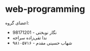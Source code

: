 # web-programming

اعضای گروه:

- نگار نوبختی - 98171201
- ندا تقی‌زاده سراجه
- شهاب حسینی مقدم - ۹۸۱۰۵۷۱۶
